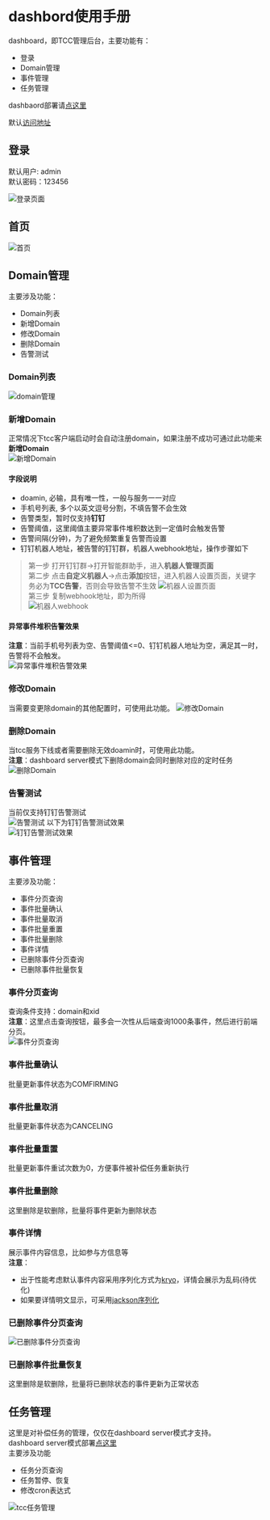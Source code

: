 # dashbord使用手册  
dashboard，即TCC管理后台，主要功能有：
- 登录
- Domain管理  
- 事件管理  
- 任务管理  

dashbaord部署请[点这里](/zh-cn/docs/ops/dashboard/index.html)  


默认[访问地址](http://localhost:22332/tcc-transaction-dashboard)  
## 登录
默认用户: admin   
默认密码：123456  
      
![登录页面](../../img/dashboard/login.jpg)

## 首页

![首页](../../img/dashboard/welcome.jpg)  

## Domain管理  
主要涉及功能：
- Domain列表
- 新增Domain
- 修改Domain
- 删除Domain
- 告警测试
### Domain列表
![domain管理](../../img/dashboard/domain_manage.jpg)

### 新增Domain
正常情况下tcc客户端启动时会自动注册domain，如果注册不成功可通过此功能来**新增Domain**  
![新增Domain](../../img/dashboard/doamin_add.jpg)

#### 字段说明
- doamin, 必输，具有唯一性，一般与服务一一对应   
- 手机号列表, 多个以英文逗号分割，不填告警不会生效
- 告警类型，暂时仅支持**钉钉**
- 告警阈值，这里阈值主要异常事件堆积数达到一定值时会触发告警
- 告警间隔(分钟)，为了避免频繁重复告警而设置
- 钉钉机器人地址，被告警的钉钉群，机器人webhook地址，操作步骤如下
> 第一步 打开钉钉群->打开智能群助手，进入**机器人管理页面**  
> 第二步 点击**自定义机器人**->点击**添加**按钮，进入机器人设置页面，关键字务必为**TCC告警**，否则会导致告警不生效
![机器人设置页面](../../img/dashboard/ding_robot_setting.jpg)    
> 第三步 复制webhook地址，即为所得   
![机器人webhook](../../img/dashboard/ding_webhook.jpg)
  
#### 异常事件堆积告警效果
**注意**：当前手机号列表为空、告警阈值<=0、钉钉机器人地址为空，满足其一时，告警将不会触发。  
![异常事件堆积告警效果](../../img/dashboard/domain_alert_result_show.jpg)

### 修改Domain
当需要变更除domain的其他配置时，可使用此功能。
![修改Domain](../../img/dashboard/domain_modify.jpg)

### 删除Domain
当tcc服务下线或者需要删除无效doamin时，可使用此功能。  
**注意**：dashboard server模式下删除domain会同时删除对应的定时任务
![删除Domain](../../img/dashboard/domain_delete.jpg)

### 告警测试
当前仅支持钉钉告警测试  
![告警测试](../../img/dashboard/domain_alert_test.jpg)
以下为钉钉告警测试效果  
![钉钉告警测试效果](../../img/dashboard/ding_alert_test_show.jpg)
## 事件管理
主要涉及功能：
- 事件分页查询
- 事件批量确认
- 事件批量取消
- 事件批量重置
- 事件批量删除
- 事件详情
- 已删除事件分页查询
- 已删除事件批量恢复

### 事件分页查询
查询条件支持：domain和xid  
**注意**：这里点击查询按钮，最多会一次性从后端查询1000条事件，然后进行前端分页。  
![事件分页查询](../../img/dashboard/transaction_manage.jpg)  

### 事件批量确认
批量更新事件状态为COMFIRMING  
### 事件批量取消
批量更新事件状态为CANCELING  
### 事件批量重置
批量更新事件重试次数为0，方便事件被补偿任务重新执行    
### 事件批量删除
这里删除是软删除，批量将事件更新为删除状态    
### 事件详情  
展示事件内容信息，比如参与方信息等  
**注意**：
- 出于性能考虑默认事件内容采用序列化方式为[kryo](/zh-cn/docs/tutorial/serializer/kryo.html)，详情会展示为乱码(待优化)  
- 如果要详情明文显示，可采用[jackson序列化](/zh-cn/docs/tutorial/serializer/custom.html#jackson序列化)
### 已删除事件分页查询
![已删除事件分页查询](../../img/dashboard/transaction_manager_for_deleted.jpg)  
### 已删除事件批量恢复
这里删除是软删除，批量将已删除状态的事件更新为正常状态    

## 任务管理
这里是对补偿任务的管理，仅仅在dashboard server模式才支持。   
dashboard server模式部署[点这里](/zh-cn/docs/ops/dashboard/deploy-server.html)  
主要涉及功能  
- 任务分页查询  
- 任务暂停、恢复  
- 修改cron表达式  

![tcc任务管理](../../img/dashboard/tcc-task-manage.jpg)  
